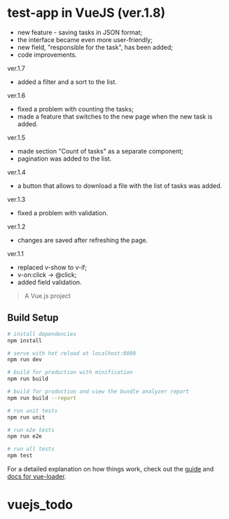 # test-app in VueJS (ver.1.8)

- new feature - saving tasks in JSON format;
- the interface became even more user-friendly;
- new field, "responsible for the task", has been added;
- code improvements.

ver.1.7

- added a filter and a sort to the list.

ver.1.6

- fixed a problem with counting the tasks;
- made a feature that switches to the new page when the new task is added.

ver.1.5

- made section "Count of tasks" as a separate component;
- pagination was added to the list.

ver.1.4

- a button that allows to download a file with the list of tasks was added.

ver.1.3

- fixed a problem with validation.

ver.1.2

- changes are saved after refreshing the page.

ver.1.1

- replaced v-show to v-if;
- v-on:click -> @click;
- added field validation.

> A Vue.js project

## Build Setup

```bash
# install dependencies
npm install

# serve with hot reload at localhost:8080
npm run dev

# build for production with minification
npm run build

# build for production and view the bundle analyzer report
npm run build --report

# run unit tests
npm run unit

# run e2e tests
npm run e2e

# run all tests
npm test
```

For a detailed explanation on how things work, check out the [guide](http://vuejs-templates.github.io/webpack/) and [docs for vue-loader](http://vuejs.github.io/vue-loader).

# vuejs_todo
